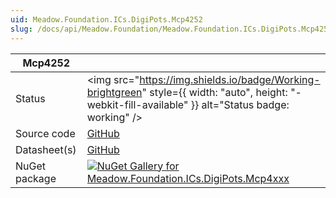 ```yaml
---
uid: Meadow.Foundation.ICs.DigiPots.Mcp4252
slug: /docs/api/Meadow.Foundation/Meadow.Foundation.ICs.DigiPots.Mcp4252
---
```


| Mcp4252 | |
|--------|--------|
| Status | <img src="https://img.shields.io/badge/Working-brightgreen" style={{ width: "auto", height: "-webkit-fill-available" }} alt="Status badge: working" /> |
| Source code | [GitHub](https://github.com/WildernessLabs/Meadow.Foundation/tree/main/Source/Meadow.Foundation.Peripherals/ICs.DigiPots.Mcp4xxx) |
| Datasheet(s) | [GitHub](https://github.com/WildernessLabs/Meadow.Foundation/tree/main/Source/Meadow.Foundation.Peripherals/ICs.DigiPots.Mcp4xxx/Datasheet) |
| NuGet package | <a href="https://www.nuget.org/packages/Meadow.Foundation.ICs.DigiPots.Mcp4xxx/" target="_blank"><img src="https://img.shields.io/nuget/v/Meadow.Foundation.ICs.DigiPots.Mcp4xxx.svg?label=Meadow.Foundation.ICs.DigiPots.Mcp4xxx" alt="NuGet Gallery for Meadow.Foundation.ICs.DigiPots.Mcp4xxx" /></a> |

